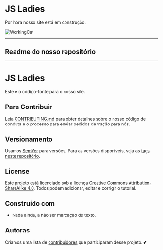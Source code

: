 # JS Ladies

Por hora nosso site está em construção.

![WorkingCat](https://68.media.tumblr.com/bf57477eefd13fbd3f62b2821c3c736f/tumblr_ook9ah2gfS1u6n4kao1_500.gif)

------------------------------

## Readme do nosso repositório

------------------------------

# JS Ladies

Este é o código-fonte para o nosso site.

## Para Contribuir

Leia [CONTRIBUTING.md](https://github.com/JsLadiesBR/page/blob/master/CONTRIBUTING.md) para obter detalhes sobre o nosso código de conduta e o processo para enviar pedidos de tração para nós.

## Versionamento

Usamos [SemVer](http://semver.org/) para versões. Para as versões disponíveis, veja as [tags neste repositório](https://github.com/JsLadiesBR/page/tags).

## License

Este projeto está licenciado sob a licença [Creative Commons Attribution-ShareAlike 4.0](https://creativecommons.org/licenses/by-sa/4.0/). Todos podem adicionar, editar e corrigir o tutorial.

## Construido com

* Nada ainda, a não ser marcação de texto.

## Autoras

Criamos uma lista de [contribuidores](https://github.com/JsLadiesBR/page/blob/master/CONTRIBUTORS.md) que participaram desse projeto. :two_hearts:
